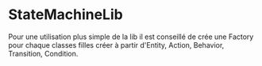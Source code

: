 # StateMachineLib

Pour une utilisation plus simple de la lib il est conseillé de crée une Factory pour chaque classes filles créer à partir d'Entity, Action, Behavior, Transition, Condition.
